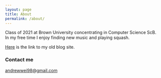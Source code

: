 ```yaml
---
layout: page
title: About
permalink: /about/
---
```


Class of 2021 at Brown University concentrating in Computer Science ScB.
In my free time I enjoy finding new music and playing squash.

[Here](sudocat.blogspot.com/) is the link to my old blog site.

### Contact me

[andrewwei98@gmail.com](mailto:andrewwei98@gmail.com)
